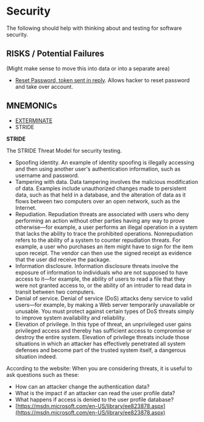# Security

The following should help with thinking about and testing for software security.

## RISKS / Potential Failures

(Might make sense to move this into data or into a separate area)

* [Reset Password, token sent in reply](https://www.troyhunt.com/hacking-grindr-accounts-with-copy-and-paste/). Allows hacker to reset password and take over account. 


## MNEMONICs

* [EXTERMINATE](https://www.slideshare.net/andreicontan/daniel-billing-exploring-the-security-testers-toolbox)
* STRIDE

**STRIDE**

The STRIDE Threat Model for security testing.

* Spoofing identity. An example of identity spoofing is illegally accessing and then using another user's authentication information, such as username and password.
* Tampering with data. Data tampering involves the malicious modification of data. Examples include unauthorized changes made to persistent data, such as that held in a database, and the alteration of data as it flows between two computers over an open network, such as the Internet.
* Repudiation. Repudiation threats are associated with users who deny performing an action without other parties having any way to prove otherwise—for example, a user performs an illegal operation in a system that lacks the ability to trace the prohibited operations. Nonrepudiation refers to the ability of a system to counter repudiation threats. For example, a user who purchases an item might have to sign for the item upon receipt. The vendor can then use the signed receipt as evidence that the user did receive the package.
* Information disclosure. Information disclosure threats involve the exposure of information to individuals who are not supposed to have access to it—for example, the ability of users to read a file that they were not granted access to, or the ability of an intruder to read data in transit between two computers.
* Denial of service. Denial of service \(DoS\) attacks deny service to valid users—for example, by making a Web server temporarily unavailable or unusable. You must protect against certain types of DoS threats simply to improve system availability and reliability.
* Elevation of privilege. In this type of threat, an unprivileged user gains privileged access and thereby has sufficient access to compromise or destroy the entire system. Elevation of privilege threats include those situations in which an attacker has effectively penetrated all system defenses and become part of the trusted system itself, a dangerous situation indeed.

According to the website: When you are considering threats, it is useful to ask questions such as these:

* How can an attacker change the authentication data?
* What is the impact if an attacker can read the user profile data?
* What happens if access is denied to the user profile database?
* [https://msdn.microsoft.com/en-US/library/ee823878.aspx](https://msdn.microsoft.com/en-US/library/ee823878.aspx)

